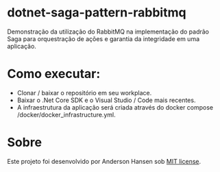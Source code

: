 # dotnet-saga-pattern-rabbitmq
Demonstração da utilização do RabbitMQ na implementação do padrão Saga para orquestração de ações e garantia da integridade em uma aplicação.

# Como executar:
- Clonar / baixar o repositório em seu workplace.
- Baixar o .Net Core SDK e o Visual Studio / Code mais recentes.
- A infraestrutura da aplicação será criada através do docker compose /docker/docker_infrastructure.yml.

# Sobre
Este projeto foi desenvolvido por Anderson Hansen sob [MIT license](LICENSE).
